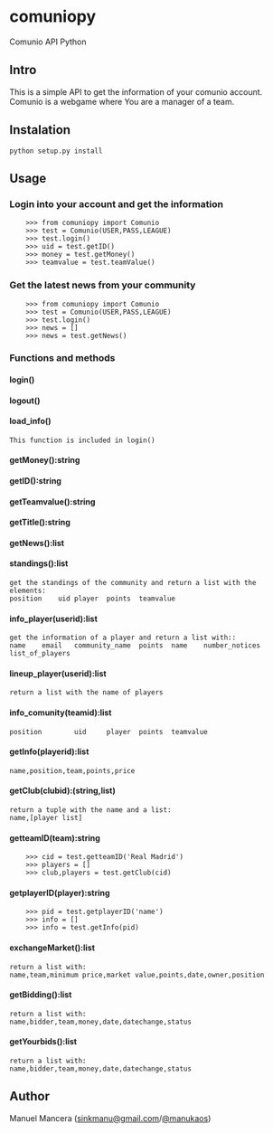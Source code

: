 comuniopy
=========

Comunio API Python


Intro
-----

This is a simple API to get the information of your comunio account. Comunio is a webgame where You are a manager of a team.


Instalation
-----------

``` 
python setup.py install 
```


Usage
-----

### Login into your account and get the information

```
	>>> from comuniopy import Comunio
	>>> test = Comunio(USER,PASS,LEAGUE)
	>>> test.login()
	>>> uid = test.getID()
	>>> money = test.getMoney()
	>>> teamvalue = test.teamValue()
```
### Get the latest news from your community

```
	>>> from comuniopy import Comunio
	>>> test = Comunio(USER,PASS,LEAGUE)
	>>> test.login()
	>>> news = []
	>>> news = test.getNews()
```

### Functions and methods

#### login()
#### logout()
#### load_info() 
```
This function is included in login()
```
#### getMoney():string
#### getID():string
#### getTeamvalue():string
#### getTitle():string
#### getNews():list
#### standings():list
```
get the standings of the community and return a list with the elements:
position	uid	player	points	teamvalue
``` 
#### info_player(userid):list
```
get the	information of a player and return a list with::
name	email	community_name	points	name	number_notices	list_of_players
```
#### lineup_player(userid):list
```
return a list with the name of players
```
#### info_comunity(teamid):list
```
position        uid     player  points  teamvalue
```
#### getInfo(playerid):list
```
name,position,team,points,price
```
#### getClub(clubid):(string,list)
```
return a tuple with the name and a list:
name,[player list]
```
#### getteamID(team):string
```
	>>> cid = test.getteamID('Real Madrid')
	>>> players = []
	>>> club,players = test.getClub(cid)
```
#### getplayerID(player):string
```
	>>> pid = test.getplayerID('name')
	>>> info = []
	>>> info = test.getInfo(pid)
```
#### exchangeMarket():list
```
return a list with:
name,team,minimum price,market value,points,date,owner,position
```
#### getBidding():list
```
return a list with:
name,bidder,team,money,date,datechange,status
```
#### getYourbids():list
```
return a list with:
name,bidder,team,money,date,datechange,status
```




Author
------

Manuel Mancera (sinkmanu@gmail.com/[@manukaos](https://twitter.com/manukaos))

